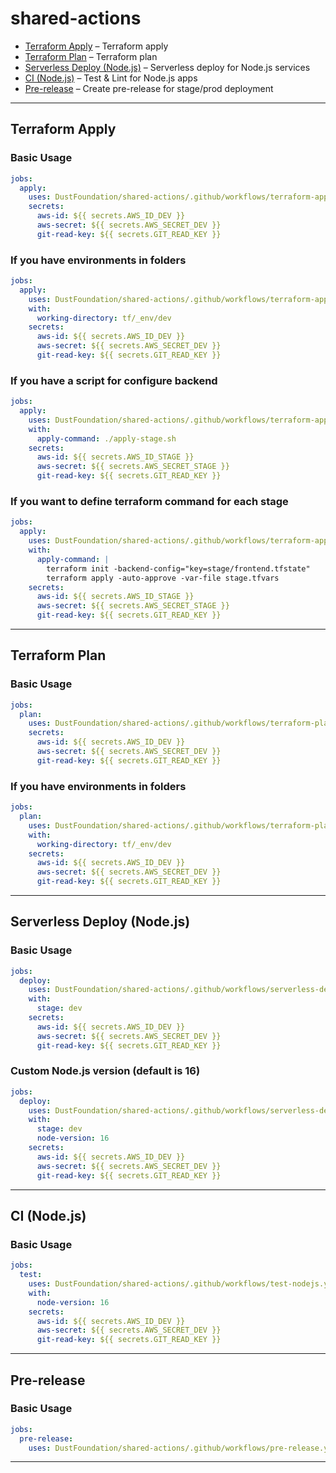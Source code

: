 # shared-actions

- [Terraform Apply](#terraform-apply) – Terraform apply
- [Terraform Plan](#terraform-plan) – Terraform plan
- [Serverless Deploy (Node.js)](#serverless-deploy-nodejs) – Serverless deploy for Node.js services
- [CI (Node.js)](#ci-nodejs) – Test & Lint for Node.js apps
- [Pre-release](#pre-release) – Create pre-release for stage/prod deployment

---

## Terraform Apply

### Basic Usage

```yaml
jobs:
  apply:
    uses: DustFoundation/shared-actions/.github/workflows/terraform-apply.yml@v0.0.5
    secrets:
      aws-id: ${{ secrets.AWS_ID_DEV }}
      aws-secret: ${{ secrets.AWS_SECRET_DEV }}
      git-read-key: ${{ secrets.GIT_READ_KEY }}
```

### If you have environments in folders

```yaml
jobs:
  apply:
    uses: DustFoundation/shared-actions/.github/workflows/terraform-apply.yml@v0.0.5
    with:
      working-directory: tf/_env/dev
    secrets:
      aws-id: ${{ secrets.AWS_ID_DEV }}
      aws-secret: ${{ secrets.AWS_SECRET_DEV }}
      git-read-key: ${{ secrets.GIT_READ_KEY }}
```

### If you have a script for configure backend

```yaml
jobs:
  apply:
    uses: DustFoundation/shared-actions/.github/workflows/terraform-apply.yml@v0.0.5
    with:
      apply-command: ./apply-stage.sh
    secrets:
      aws-id: ${{ secrets.AWS_ID_STAGE }}
      aws-secret: ${{ secrets.AWS_SECRET_STAGE }}
      git-read-key: ${{ secrets.GIT_READ_KEY }}
```

### If you want to define terraform command for each stage

```yaml
jobs:
  apply:
    uses: DustFoundation/shared-actions/.github/workflows/terraform-apply.yml@v0.0.5
    with:
      apply-command: |
        terraform init -backend-config="key=stage/frontend.tfstate"
        terraform apply -auto-approve -var-file stage.tfvars
    secrets:
      aws-id: ${{ secrets.AWS_ID_STAGE }}
      aws-secret: ${{ secrets.AWS_SECRET_STAGE }}
      git-read-key: ${{ secrets.GIT_READ_KEY }}
```

---

## Terraform Plan

### Basic Usage

```yaml
jobs:
  plan:
    uses: DustFoundation/shared-actions/.github/workflows/terraform-plan.yml@v0.0.5
    secrets:
      aws-id: ${{ secrets.AWS_ID_DEV }}
      aws-secret: ${{ secrets.AWS_SECRET_DEV }}
      git-read-key: ${{ secrets.GIT_READ_KEY }}
```

### If you have environments in folders

```yaml
jobs:
  plan:
    uses: DustFoundation/shared-actions/.github/workflows/terraform-plan.yml@v0.0.5
    with:
      working-directory: tf/_env/dev
    secrets:
      aws-id: ${{ secrets.AWS_ID_DEV }}
      aws-secret: ${{ secrets.AWS_SECRET_DEV }}
      git-read-key: ${{ secrets.GIT_READ_KEY }}
```

---

## Serverless Deploy (Node.js)

### Basic Usage

```yaml
jobs:
  deploy:
    uses: DustFoundation/shared-actions/.github/workflows/serverless-deploy-nodejs.yml@v0.0.5
    with:
      stage: dev
    secrets:
      aws-id: ${{ secrets.AWS_ID_DEV }}
      aws-secret: ${{ secrets.AWS_SECRET_DEV }}
      git-read-key: ${{ secrets.GIT_READ_KEY }}
```

### Custom Node.js version (default is 16)

```yaml
jobs:
  deploy:
    uses: DustFoundation/shared-actions/.github/workflows/serverless-deploy-nodejs.yml@v0.0.5
    with:
      stage: dev
      node-version: 16
    secrets:
      aws-id: ${{ secrets.AWS_ID_DEV }}
      aws-secret: ${{ secrets.AWS_SECRET_DEV }}
      git-read-key: ${{ secrets.GIT_READ_KEY }}
```

---

## CI (Node.js)

### Basic Usage

```yaml
jobs:
  test:
    uses: DustFoundation/shared-actions/.github/workflows/test-nodejs.yml@v0.0.5
    with:
      node-version: 16
    secrets:
      aws-id: ${{ secrets.AWS_ID_DEV }}
      aws-secret: ${{ secrets.AWS_SECRET_DEV }}
      git-read-key: ${{ secrets.GIT_READ_KEY }}
```

---

## Pre-release

### Basic Usage

```yaml
jobs:
  pre-release:
    uses: DustFoundation/shared-actions/.github/workflows/pre-release.yml@v0.0.5
```

---
